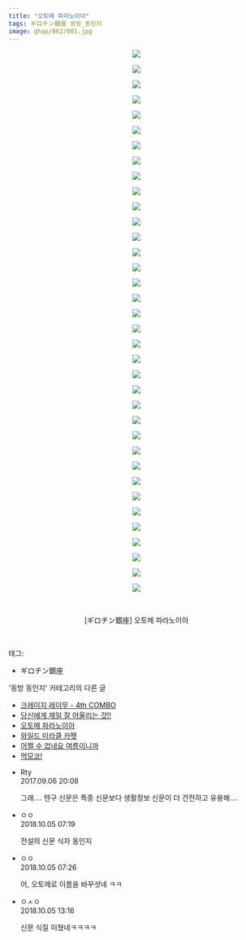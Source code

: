 ```yaml
---
title: "오토메 파라노이아"
tags: ギロチン銀座 동방_동인지
image: ghap/862/001.jpg
---
```

<div class="article">
<p style="text-align: center; clear: none; float: none;"><img src="{{ site.nasurl }}/ghap/862/001.jpg"/></p>
<p style="text-align: center; clear: none; float: none;"><img src="{{ site.nasurl }}/ghap/862/002.jpg"/></p>
<p style="text-align: center; clear: none; float: none;"><img src="{{ site.nasurl }}/ghap/862/003.jpg"/></p>
<p style="text-align: center; clear: none; float: none;"><img src="{{ site.nasurl }}/ghap/862/004.jpg"/></p>
<p style="text-align: center; clear: none; float: none;"><img src="{{ site.nasurl }}/ghap/862/005.jpg"/></p>
<p style="text-align: center; clear: none; float: none;"><img src="{{ site.nasurl }}/ghap/862/006.jpg"/></p>
<p style="text-align: center; clear: none; float: none;"><img src="{{ site.nasurl }}/ghap/862/007.jpg"/></p>
<p style="text-align: center; clear: none; float: none;"><img src="{{ site.nasurl }}/ghap/862/008.jpg"/></p>
<p style="text-align: center; clear: none; float: none;"><img src="{{ site.nasurl }}/ghap/862/009.jpg"/></p>
<p style="text-align: center; clear: none; float: none;"><img src="{{ site.nasurl }}/ghap/862/010.jpg"/></p>
<p style="text-align: center; clear: none; float: none;"><img src="{{ site.nasurl }}/ghap/862/011.jpg"/></p>
<p style="text-align: center; clear: none; float: none;"><img src="{{ site.nasurl }}/ghap/862/012.jpg"/></p>
<p style="text-align: center; clear: none; float: none;"><img src="{{ site.nasurl }}/ghap/862/013.jpg"/></p>
<p style="text-align: center; clear: none; float: none;"><img src="{{ site.nasurl }}/ghap/862/014.jpg"/></p>
<p style="text-align: center; clear: none; float: none;"><img src="{{ site.nasurl }}/ghap/862/015.jpg"/></p>
<p style="text-align: center; clear: none; float: none;"><img src="{{ site.nasurl }}/ghap/862/016.jpg"/></p>
<p style="text-align: center; clear: none; float: none;"><img src="{{ site.nasurl }}/ghap/862/017.jpg"/></p>
<p style="text-align: center; clear: none; float: none;"><img src="{{ site.nasurl }}/ghap/862/018.jpg"/></p>
<p style="text-align: center; clear: none; float: none;"><img src="{{ site.nasurl }}/ghap/862/019.jpg"/></p>
<p style="text-align: center; clear: none; float: none;"><img src="{{ site.nasurl }}/ghap/862/020.jpg"/></p>
<p style="text-align: center; clear: none; float: none;"><img src="{{ site.nasurl }}/ghap/862/021.jpg"/></p>
<p style="text-align: center; clear: none; float: none;"><img src="{{ site.nasurl }}/ghap/862/022.jpg"/></p>
<p style="text-align: center; clear: none; float: none;"><img src="{{ site.nasurl }}/ghap/862/023.jpg"/></p>
<p style="text-align: center; clear: none; float: none;"><img src="{{ site.nasurl }}/ghap/862/024.jpg"/></p>
<p style="text-align: center; clear: none; float: none;"><img src="{{ site.nasurl }}/ghap/862/025.jpg"/></p>
<p style="text-align: center; clear: none; float: none;"><img src="{{ site.nasurl }}/ghap/862/026.jpg"/></p>
<p style="text-align: center; clear: none; float: none;"><img src="{{ site.nasurl }}/ghap/862/027.jpg"/></p>
<p style="text-align: center; clear: none; float: none;"><img src="{{ site.nasurl }}/ghap/862/028.jpg"/></p>
<p style="text-align: center; clear: none; float: none;"><img src="{{ site.nasurl }}/ghap/862/029.jpg"/></p>
<p style="text-align: center; clear: none; float: none;"><img src="{{ site.nasurl }}/ghap/862/030.jpg"/></p>
<p style="text-align: center; clear: none; float: none;"><img src="{{ site.nasurl }}/ghap/862/031.jpg"/></p>
<p style="text-align: center; clear: none; float: none;"><img src="{{ site.nasurl }}/ghap/862/032.jpg"/></p>
<p style="text-align: center; clear: none; float: none;"><img src="{{ site.nasurl }}/ghap/862/033.jpg"/></p>
<p style="text-align: center; clear: none; float: none;"><img src="{{ site.nasurl }}/ghap/862/034.jpg"/></p>
<p style="text-align: center; clear: none; float: none;"><img src="{{ site.nasurl }}/ghap/862/035.jpg"/></p>
<p style="text-align: center; clear: none; float: none;"><img src="{{ site.nasurl }}/ghap/862/036.jpg"/></p>
<p style="text-align: center; clear: none; float: none;"><br/></p>
<p style="text-align: center; clear: none; float: none;">[ギロチン銀座] 오토메 파라노이아</p>
<p><br/></p>
</div><div class="tagTrail">
<p>태그: </p>
<ul>
<li>ギロチン銀座</li>
</ul>
</div><div class="another">
<p>'동방 동인지' 카테고리의 다른 글</p>
<ul>
<li><a href="/2016-07-15-ghap_866">크레이지 레이무 - 4th COMBO</a></li>
<li><a href="/2016-07-14-ghap_863">당신에게 제일 잘 어울리는 것!!</a></li>
<li><a href="/2016-07-14-ghap_862">오토메 파라노이아</a></li>
<li><a href="/2016-07-14-ghap_861">와일드 미라클 카펫</a></li>
<li><a href="/2016-07-14-ghap_860">어쩔 수 없네요 여름이니까</a></li>
<li><a href="/2016-07-14-ghap_859">먹모코!</a></li>
</ul>
</div><div class="cb_module cb_fluid">
<div class="cb_wrt cb_profile">
<div class="comment">
<ul>
<li class="cb_thumb_off" id="comment15077672">
<div class="cb_comment_area">
<div class="cb_info_area">
<div class="cb_section">
<span class="cb_nick_name">Rty</span>
</div>
<div class="cb_section">
<span class="cb_date">2017.09.06 20:08 </span>
</div>
</div>
<div class="cb_dsc_comment">
<p class="cb_dsc">
											그래.... 텐구 신문은 특종 신문보다 생활정보 신문이 더 건전하고 유용해....
										</p>
</div>
</div></li>
<li class="cb_thumb_off" id="comment15345337">
<div class="cb_comment_area">
<div class="cb_info_area">
<div class="cb_section">
<span class="cb_nick_name">ㅇㅇ</span>
</div>
<div class="cb_section">
<span class="cb_date">2018.10.05 07:19 </span>
</div>
</div>
<div class="cb_dsc_comment">
<p class="cb_dsc">
											전설의 신문 식자 동인지
										</p>
</div>
</div></li>
<li class="cb_thumb_off" id="comment15345359">
<div class="cb_comment_area">
<div class="cb_info_area">
<div class="cb_section">
<span class="cb_nick_name">ㅇㅇ</span>
</div>
<div class="cb_section">
<span class="cb_date">2018.10.05 07:26 </span>
</div>
</div>
<div class="cb_dsc_comment">
<p class="cb_dsc">
											어, 오토메로 이름을 바꾸셧네 ㅋㅋ
										</p>
</div>
</div></li>
<li class="cb_thumb_off" id="comment15345536">
<div class="cb_comment_area">
<div class="cb_info_area">
<div class="cb_section">
<span class="cb_nick_name">ㅇㅅㅇ</span>
</div>
<div class="cb_section">
<span class="cb_date">2018.10.05 13:16 </span>
</div>
</div>
<div class="cb_dsc_comment">
<p class="cb_dsc">
											신문 식질 미쳤네ㅋㅋㅋㅋ
										</p>
</div>
</div></li>
</ul>
</div>
</div><!-- commentList close -->
</div>